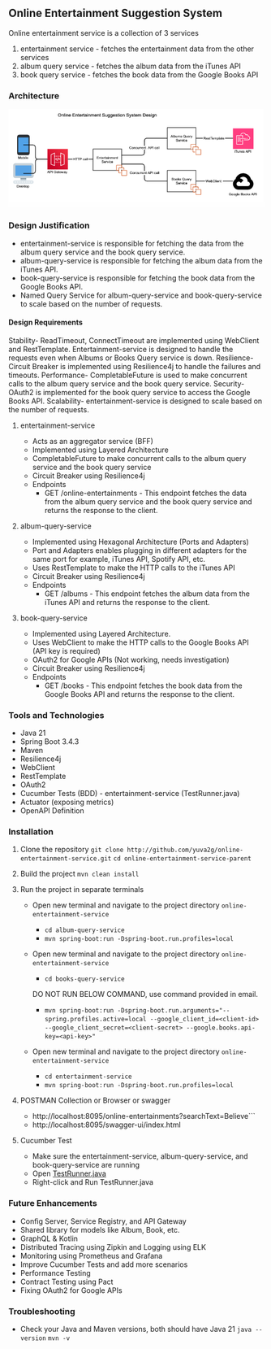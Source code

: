 ## Online Entertainment Suggestion System
Online entertainment service is a collection of 3 services 
1. entertainment service - fetches the entertainment data from the other services
2. album query service - fetches the album data from the iTunes API
3. book query service - fetches the book data from the Google Books API

### Architecture

![Architecture Diagram.png](Architecture%20Diagram.png)

### Design Justification
- entertainment-service is responsible for fetching the data from the album query service and the book query service.   
- album-query-service is responsible for fetching the album data from the iTunes API.
- book-query-service is responsible for fetching the book data from the Google Books API.
- Named Query Service for album-query-service and book-query-service to scale based on the number of requests.

#### Design Requirements
Stability- ReadTimeout, ConnectTimeout are implemented using WebClient and RestTemplate. Entertainment-service is designed to handle the requests even when Albums or Books Query service is down. 
Resilience- Circuit Breaker is implemented using Resilience4j to handle the failures and timeouts.
Performance- CompletableFuture is used to make concurrent calls to the album query service and the book query service.
Security- OAuth2 is implemented for the book query service to access the Google Books API.
Scalability- entertainment-service is designed to scale based on the number of requests.

1. entertainment-service
   - Acts as an aggregator service (BFF)
   - Implemented using Layered Architecture
   - CompletableFuture to make concurrent calls to the album query service and the book query service
   - Circuit Breaker using Resilience4j
   - Endpoints
        - GET /online-entertainments - This endpoint fetches the data from the album query service and the book query service and returns the response to the client.

2. album-query-service
    - Implemented using Hexagonal Architecture (Ports and Adapters)
    - Port and Adapters enables plugging in different adapters for the same port for example, iTunes API, Spotify API, etc.
    - Uses RestTemplate to make the HTTP calls to the iTunes API
    - Circuit Breaker using Resilience4j
    - Endpoints
        - GET /albums - This endpoint fetches the album data from the iTunes API and returns the response to the client.

3. book-query-service
    - Implemented using Layered Architecture.
    - Uses WebClient to make the HTTP calls to the Google Books API (API key is required)
    - OAuth2 for Google APIs (Not working, needs investigation) 
    - Circuit Breaker using Resilience4j
    - Endpoints
        - GET /books - This endpoint fetches the book data from the Google Books API and returns the response to the client.


### Tools and Technologies
- Java 21
- Spring Boot 3.4.3
- Maven
- Resilience4j
- WebClient
- RestTemplate
- OAuth2
- Cucumber Tests (BDD) - entertainment-service (TestRunner.java)
- Actuator (exposing metrics)
- OpenAPI Definition

### Installation
1. Clone the repository
```git clone http://github.com/yuva2g/online-entertainment-service.git```
```cd online-entertainment-service-parent```

2. Build the project
```mvn clean install```

3. Run the project in separate terminals
   - Open new terminal and navigate to the project directory `online-entertainment-service`
      - ```cd album-query-service``` 
      - ```mvn spring-boot:run -Dspring-boot.run.profiles=local```

   - Open new terminal and navigate to the project directory `online-entertainment-service`
      - ```cd books-query-service```
   
      DO NOT RUN BELOW COMMAND, use command provided in email.
      - ```mvn spring-boot:run -Dspring-boot.run.arguments="--spring.profiles.active=local --google_client_id=<client-id> --google_client_secret=<client-secret> --google.books.api-key=<api-key>"```

   - Open new terminal and navigate to the project directory `online-entertainment-service`
      - ```cd entertainment-service```
      - ```mvn spring-boot:run -Dspring-boot.run.profiles=local```

4. POSTMAN Collection or Browser or swagger
    - http://localhost:8095/online-entertainments?searchText=Believe```
    - http://localhost:8095/swagger-ui/index.html

5. Cucumber Test
    - Make sure the entertainment-service, album-query-service, and book-query-service are running
    - Open [TestRunner.java](entertainment-service%2Fsrc%2Ftest%2Fjava%2Fcom%2Fmyhobbies%2Fonline%2Fentertainmentservice%2Frunner%2FTestRunner.java)
    - Right-click and Run TestRunner.java

### Future Enhancements
- Config Server, Service Registry, and API Gateway
- Shared library for models like Album, Book, etc.
- GraphQL & Kotlin
- Distributed Tracing using Zipkin and Logging using ELK
- Monitoring using Prometheus and Grafana
- Improve Cucumber Tests and add more scenarios
- Performance Testing
- Contract Testing using Pact
- Fixing OAuth2 for Google APIs

### Troubleshooting
- Check your Java and Maven versions, both should have Java 21 
  ```java --version```
  ```mvn -v```